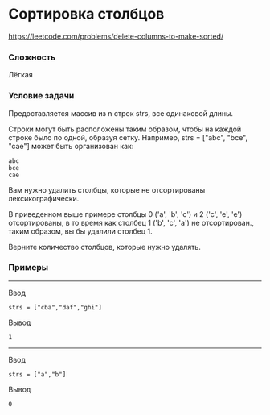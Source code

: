 # Сортировка столбцов

https://leetcode.com/problems/delete-columns-to-make-sorted/

### Сложность

Лёгкая

### Условие задачи

Предоставляется массив из n строк strs, все одинаковой длины.

Строки могут быть расположены таким образом, чтобы на каждой строке было по одной, образуя сетку.
Например, strs = ["abc", "bce", "cae"] может быть организован как:

```
abc
bce
cae
```

Вам нужно удалить столбцы, которые не отсортированы лексикографически.

В приведенном выше примере столбцы 0 ('a', 'b', 'c') и 2 ('c', 'e', 'e') отсортированы, в то время как столбец 1 ('b', 'c', 'a') не отсортирован., таким образом, вы бы удалили столбец 1.

Верните количество столбцов, которые нужно удалять.

### Примеры

---

Ввод
```
strs = ["cba","daf","ghi"]
```
Вывод
```
1
```

---

Ввод
```
strs = ["a","b"]
```
Вывод
```
0
```